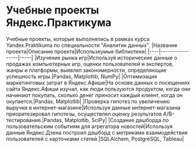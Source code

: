 # Учебные проекты Яндекс.Практикума
Учебные проекты, которые выполнялись в рамках курса Yandex.Praktikuma по специальности "Аналитик данных".
|Название проекта|Описание проекта|Использеумые библиотеки|
|----|-----------------|-----|
|Изучение рынка игр|Используя исторические данные о продажах компьютерных игр, оценки пользователей и экспертов, жанры и платформы, выявлял закономерности, определяющие успешность игры.|Pandas, Matplotlib, NumPy|
|Оптимизация маркетинговых затрат в Яндекс.Афише|На основе данных о посещениях сайта Яндекс.Афиши изучал, как люди пользуются продуктом, когда они начинают покупать, сколько денег приносит каждый клиент, когда он окупается.|Pandas, Matplotlib|
|Проверка гипотез по увеличению выручки в интернет-магазине|Используя данные интернет-магазина приоритезировал гипотезы, осуществлял оценку результатов A/B-тестирования.|Pandas, Matplotlib, SciPy|
|Создание дашборда по пользовательским событиям для агрегатора новостей|Используя данные Яндекс.Дзена построил дашборд с метриками взаимодействия пользователей с карточками статей.|SQLAlchem, PostgreSQL, Tableau|
